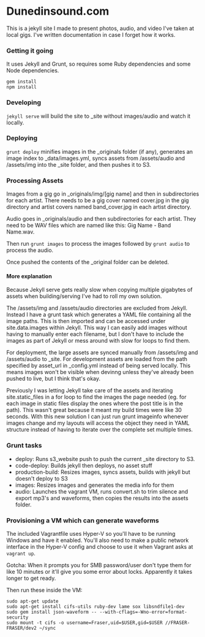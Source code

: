 # Dunedinsound.com

This is a jekyll site I made to present photos, audio, and video I've taken at local gigs. I've written documentation in case I forget how it works.

### Getting it going

It uses Jekyll and Grunt, so requires some Ruby dependencies and some Node dependencies.

```
gem install
npm install
```

### Developing

```jekyll serve``` will build the site to _site without images/audio and watch it locally.

### Deploying

```grunt deploy``` minifies images in the _originals folder (if any), generates an image index to _data/images.yml, syncs assets from /assets/audio and /assets/img into the _site folder, and then pushes it to S3.

### Processing Assets

Images from a gig go in _originals/img/[gig name] and then in subdirectories for each artist. There needs to be a gig cover named cover.jpg in the gig directory and artist covers named band_cover.jpg in each artist directory.

Audio goes in _originals/audio and then subdirectories for each artist. They need to be WAV files which are named like this: Gig Name - Band Name.wav.

Then run ```grunt images``` to process the images followed by ```grunt audio``` to process the audio.

Once pushed the contents of the _original folder can be deleted.

#### More explanation

Because Jekyll serve gets really slow when copying multiple gigabytes of assets when building/serving I've had to roll my own solution.

The /assets/img and /assets/audio directories are excluded from Jekyll. Instead I have a grunt task which generates a YAML file containing all the image paths. This is then imported and can be accessed under site.data.images within Jekyll. This way I can easily add images without having to manually enter each filename, but I don't have to include the images as part of Jekyll or mess around with slow for loops to find them.

For deployment, the large assets are synced manually from /assets/img and /assets/audio to _site. For development assets are loaded from the path specified by asset_url in _config.yml instead of being served locally. This means images won't be visible when devinng unless they've already been pushed to live, but I think that's okay.

Previously I was letting Jekyll take care of the assets and iterating site.static_files in a for loop to find the images the page needed (eg. for each image in static files display the ones where the post title is in the path). This wasn't great because it meant my build times were like 30 seconds. With this new solution I can just run grunt imageinfo whenever images change and my layouts will access the object they need in YAML structure instead of having to iterate over the complete set multiple times.

### Grunt tasks

* deploy: Runs s3_website push to push the current _site directory to S3.
* code-deploy: Builds jekyll then deploys, no asset stuff
* production-build: Resizes images, syncs assets, builds with jekyll but doesn't deploy to S3
* images: Resizes images and generates the media info for them
* audio: Launches the vagrant VM, runs convert.sh to trim silence and export mp3's and waveforms, then copies the results into the assets folder.

### Provisioning a VM which can generate waveforms

The included Vagrantfile uses Hyper-V so you'll have to be running Windows and have it enabled. You'll also need to make a public network interface in the Hyper-V config and choose to use it when Vagrant asks at `vagrant up`.

Gotcha: When it prompts you for SMB password/user don't type them for like 10 minutes or it'll give you some error about locks. Apparently it takes longer to get ready.

Then run these inside the VM:

```
sudo apt-get update
sudo apt-get install cifs-utils ruby-dev lame sox libsndfile1-dev
sudo gem install json-waveform -- --with-cflags=-Wno-error=format-security
sudo mount -t cifs -o username=Fraser,uid=$USER,gid=$USER //FRASER-FRASER/dev2 ~/sync
```